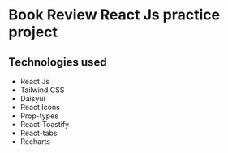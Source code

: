 # Book Review React Js practice project

## Technologies used

- React Js
- Tailwind CSS
- Daisyui
- React Icons
- Prop-types
- React-Toastify
- React-tabs
- Recharts
